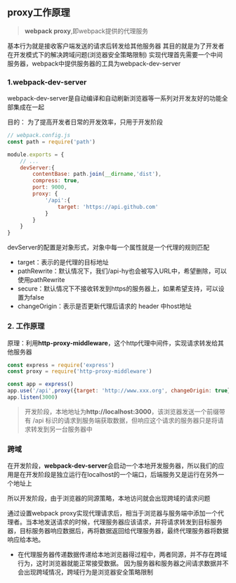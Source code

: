 ## proxy工作原理

> **webpack proxy**,即webpack提供的代理服务

基本行为就是接收客户端发送的请求后转发给其他服务器
其目的就是为了开发者在开发模式下的解决跨域问题(浏览器安全策略限制)
实现代理首先需要一个中间服务器，webpack中提供服务器的工具为webpack-dev-server

### 1.webpack-dev-server
webpack-dev-server是自动编译和自动刷新浏览器等一系列对开发友好的功能全部集成在一起

目的： 为了提高开发者日常的开发效率，只用于开发阶段

```js
// webpack.config.js
const path = require('path')

module.exports = {
    // ...
    devServer:{
        contentBase: path.join(__dirname,'dist'),
        compress: true,
        port: 9000,
        proxy: {
            '/api':{
                target: 'https://api.github.com'
            }
        }
    }
}
```
devServer的配置是对象形式，对象中每一个属性就是一个代理的规则匹配
- target：表示的是代理的目标地址
- pathRewrite：默认情况下，我们/api-hy也会被写入URL中，希望删除，可以使用pathRewrite
- secure：默认情况下不接收转发到https的服务器上，如果希望支持，可以设置为false
- changeOrigin：表示是否更新代理后请求的 header 中host地址


### 2. 工作原理
原理：利用**http-proxy-middleware**，这个http代理中间件，实现请求转发给其他服务器

```js
const express = require('express')
const proxy = require('http-proxy-middleware')

const app = express()
app.use('/api',proxy({target: 'http://www.xxx.org', changeOrigin: true}))
app.listen(3000)
```
> 开发阶段，本地地址为**http://localhost:3000**，该浏览器发送一个前缀带有 /api 标识的请求到服务端获取数据，但响应这个请求的服务器只是将请求转发到另一台服务器中


### 跨域
在开发阶段，**webpack-dev-server**会启动一个本地开发服务器，所以我们的应用是在开发阶段是独立运行在localhost的一个端口，后端服务又是运行在另外一个地址上

所以开发阶段，由于浏览器的同源策略，本地访问就会出现跨域的请求问题

通过设置webpack proxy实现代理请求后，相当于浏览器与服务端中添加一个代理者。当本地发送请求的时候，代理服务器应该请求，并将请求转发到目标服务器，目标服务器响应数据后，再将数据返回给代理服务器，最终代理服务器将数据响应给本地。 

- 在代理服务器传递数据传递给本地浏览器得过程中，两者同源，并不存在跨域行为，这时浏览器就能正常接受数据。 因为服务器和服务器之间请求数据并不会出现跨域情况，跨域行为是浏览器安全策略限制